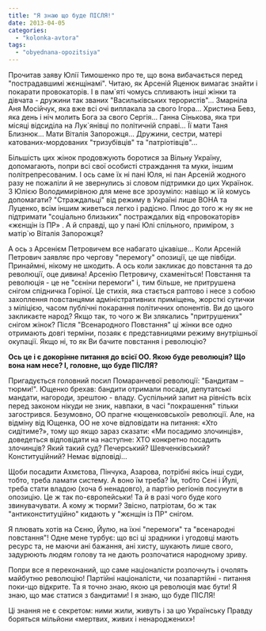 ```yaml
---
title: "Я знаю що буде ПІСЛЯ!"
date: 2013-04-05
categories: 
  - "kolonka-avtora"
tags: 
  - "obyednana-opozitsiya"
---
```


Прочитав заяву Юлії Тимошенко про те, що вона вибачається перед "пострадавшимі жєнщінамі". Читаю, як Арсеній Яценюк вимагає знайти і покарати провокаторів. І в пам\`яті чомусь спливають інші жінки та дівчата - дружини так званих "Васильківських терористів"… Змарніла Аня Мосійчук, яка вже всі очі виплакала за свого Ігора… Христина Бевз, яка день і ніч молить Бога за свого Сергія… Ганна Сінькова, яка три місяці відсиділа на Лук\`янівці по політичній справі… Її мати Таня Близнюк… Мати Віталія Запорожця… Дружини, сестри, матері катованих-мордованих "тризубівців" та "патріотівців"…

Більшість цих жінок продовжують боротися за Вільну Україну, допомагають, попри всі свої особисті страждання та муки, іншим політрепресованим. І ось саме їх ні пані Юля, ні пан Арсеній жодного разу не пожаліли й не звернулись зі словом підтримки до цих Українок. З Юлією Володимирівною для мене все зрозуміло: навіщо ж їй комусь допомагати? "Страждальці" від режиму в Україні лише ВОНА та Луценко, всім іншим живеться легко і радісно. Плюс до того ж ну як не підтримати "соціально близьких" постраждалих від «провокаторів» «жєнщін із ПР» . А й справді, що у пані Юлі спільного, приміром, з матір\`ю Віталія Запорожця?

А ось з Арсенієм Петровичем все набагато цікавіше… Коли Арсеній Петрович заявляє про чергову "перемогу" опозиції, це ще півбіди. Принаймні, нікому не шкодить. А ось коли закликає до повстання та до революції, оце дивина! Арсенію Петровичу, схаменіться! Повстання та революція - це не "сєніни перемоги" і, тим більше, не притрушена снігом спідничка Горіної. Це стихія, яка стається раптово і несе з собою захоплення повстанцями адміністративних приміщень, жорсткі сутички з міліцією, часом публічні покарання політичних опонентів. Ви до цього закликаєте народ? Якщо так, то чого ж Ви злякались "притрушених" снігом жінок? Після "Всенародного Повстання" ці жінки все одно отримають довгі терміни, позаяк є представницями режиму внутрішньої окупації. Якщо ні, то як Ви бачите повстання і революцію?

**Ось це і є докорінне питання до всієї ОО. Якою буде революція? Що вона нам несе? І, головне, що буде ПІСЛЯ?**

Пригадується головний посил Помаранчевої революції: "Бандитам – тюрми!". Ющенко брехав: бандити отримали посади, депутатські мандати, нагороди, зрештою - владу. Суспільний запит на рівність всіх перед законом нікуди не зник, навпаки, в часі "покрашення" тільки загострився. Безумовно, ОО прагне «ющенковської» революції. Але, на відміну від Ющенка, ОО не хоче відповідати на питання: «Хто сидітиме?», тому що якщо зараз сказати: «Ми посадимо злочинців», доведеться відповідати на наступне: ХТО конкретно посадить злочинців? Який такий суд? Печерський? Шевченківський? Конституційний? Немає відповіді…

Щоби посадити Ахмєтова, Пінчука, Азарова, потрібні якісь інші суди, тобто, треба ламати систему. А воно їм треба? Їм, тобто Сєні і Йулі, треба стати владою (хоча б ненадовго), а партію регіонів посунути в опозицію. Це ж так по-європейськи! Та й в разі чого буде кого звинувачувати. А кому ж тюрми? Звісно, патріотам, бо ж так "антиконституційно" кидають у "жєнщін із ПР" снігом.

Я плювать хотів на Сєню, Йулю, на їхні "перемоги" та "всенародні повстання"! Одне мене турбує: що всі ці зрадники і угодовці мають ресурс та, не маючи ані бажання, ані хисту, шукають лише свого, задурюють людям голову та не дають розпочатися народному зриву.

Попри все я переконаний, що саме націоналісти розпочнуть і очолять майбутню революцію! Партійні націоналісти, чи позапартійні - питання поки-що відкрите. Та я точно знаю, якою ця революція має бути! Я знаю, що має статися з бандитами! І я знаю, що буде ПІСЛЯ!

Ці знання не є секретом: ними жили, живуть і за цю Українську Правду боряться мільйони «мертвих, живих і ненароджених»!
